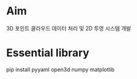 # Aim  
3D 포인트 클라우드 데이터 처리 및 2D 투영 시스템 개발  
  
# Essential library  
pip install pyyaml open3d numpy matplotlib
